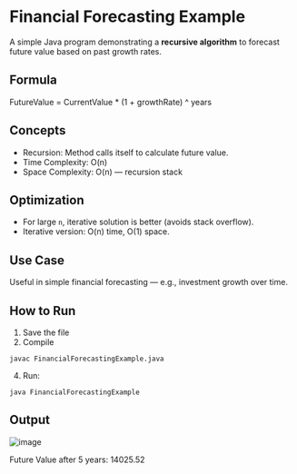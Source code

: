 # Financial Forecasting Example

A simple Java program demonstrating a **recursive algorithm** to forecast future value based on past growth rates.

## Formula

FutureValue = CurrentValue * (1 + growthRate) ^ years

## Concepts

- Recursion: Method calls itself to calculate future value.
- Time Complexity: O(n)
- Space Complexity: O(n) — recursion stack

## Optimization

- For large `n`, iterative solution is better (avoids stack overflow).
- Iterative version: O(n) time, O(1) space.

## Use Case

Useful in simple financial forecasting — e.g., investment growth over time.

## How to Run

1. Save the file
2. Compile
```
javac FinancialForecastingExample.java
```
4. Run:
```
java FinancialForecastingExample
```

## Output

![image](https://github.com/user-attachments/assets/21a6549c-2546-40ba-a816-a0a0dd7f2304)

Future Value after 5 years: 14025.52
